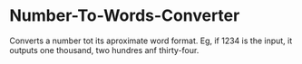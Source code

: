 # Number-To-Words-Converter
Converts a number tot its aproximate word format. Eg, if 1234 is the input, it outputs one thousand, two hundres anf thirty-four.
